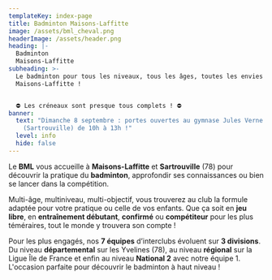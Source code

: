 ```yaml
---
templateKey: index-page
title: Badminton Maisons-Laffitte
image: /assets/bml_cheval.png
headerImage: /assets/header.png
heading: |-
  Badminton
  Maisons-Laffitte
subheading: >-
  Le badminton pour tous les niveaux, tous les âges, toutes les envies à
  Maisons-Laffitte !


  ⛔ Les créneaux sont presque tous complets ! ⛔
banner:
  text: "Dimanche 8 septembre : portes ouvertes au gymnase Jules Verne
    (Sartrouville) de 10h à 13h !"
  level: info
  hide: false
---
```

Le **BML** vous accueille à **Maisons-Laffitte** et **Sartrouville** (78) pour découvrir la pratique du **badminton**, approfondir ses connaissances ou bien se lancer dans la compétition.

Multi-âge, multiniveau, multi-objectif, vous trouverez au club la formule adaptée pour votre pratique ou celle de vos enfants. Que ça soit en **jeu libre**, en **entraînement débutant**, **confirmé** ou **compétiteur** pour les plus téméraires, tout le monde y trouvera son compte !

Pour les plus engagés, nos **7 équipes** d’interclubs évoluent sur **3 divisions**. Du niveau **départemental** sur les Yvelines (78), au niveau **régional** sur la Ligue Île de France et enfin au niveau **National 2** avec notre équipe 1. L'occasion parfaite pour découvrir le badminton à haut niveau !